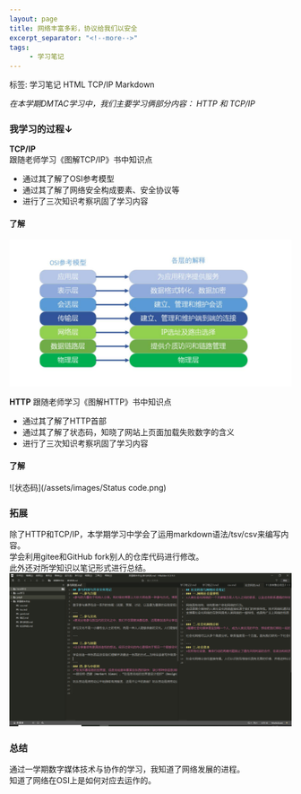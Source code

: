 ```yaml
---
layout: page
title: 网络丰富多彩，协议给我们以安全
excerpt_separator: "<!--more-->"
tags:
     - 学习笔记
---  
```

标签: 学习笔记 HTML TCP/IP Markdown
<!--more--> 
*在本学期DMTAC学习中，我们主要学习俩部分内容：*
*HTTP 和 TCP/IP*

### 我学习的过程↓  
**TCP/IP**  
跟随老师学习《图解TCP/IP》书中知识点  
- 通过其了解了OSI参考模型
- 通过其了解了网络安全构成要素、安全协议等
- 进行了三次知识考察巩固了学习内容   

#### 了解  
![OSI模型](/assets/images/OSI.png)  

**HTTP**
跟随老师学习《图解HTTP》书中知识点  
- 通过其了解了HTTP首部
- 通过其了解了状态码，知晓了网站上页面加载失败数字的含义
- 进行了三次知识考察巩固了学习内容   

#### 了解
![状态码](/assets/images/Status code.png)  

### 拓展
除了HTTP和TCP/IP，本学期学习中学会了运用markdown语法/tsv/csv来编写内容。  
学会利用gitee和GitHub fork别人的仓库代码进行修改。  
此外还对所学知识以笔记形式进行总结。  
![学习笔记](/assets/images/wuxue.png)    

### 总结
通过一学期数字媒体技术与协作的学习，我知道了网络发展的进程。    
知道了网络在OSI上是如何对应去运作的。


